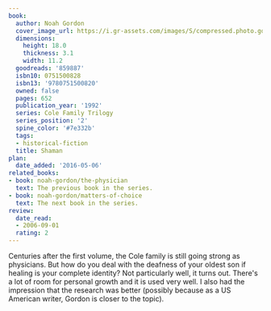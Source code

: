 ```yaml
---
book:
  author: Noah Gordon
  cover_image_url: https://i.gr-assets.com/images/S/compressed.photo.goodreads.com/books/1440903876l/859887._SY475_.jpg
  dimensions:
    height: 18.0
    thickness: 3.1
    width: 11.2
  goodreads: '859887'
  isbn10: 0751500828
  isbn13: '9780751500820'
  owned: false
  pages: 652
  publication_year: '1992'
  series: Cole Family Trilogy
  series_position: '2'
  spine_color: '#7e332b'
  tags:
  - historical-fiction
  title: Shaman
plan:
  date_added: '2016-05-06'
related_books:
- book: noah-gordon/the-physician
  text: The previous book in the series.
- book: noah-gordon/matters-of-choice
  text: The next book in the series.
review:
  date_read:
  - 2006-09-01
  rating: 2
---
```


Centuries after the first volume, the Cole family is still going strong as physicians. But how do you deal with the
deafness of your oldest son if healing is your complete identity? Not particularly well, it turns out. There's a lot of
room for personal growth and it is used very well. I also had the impression that the research was better (possibly
because as a US American writer, Gordon is closer to the topic).
